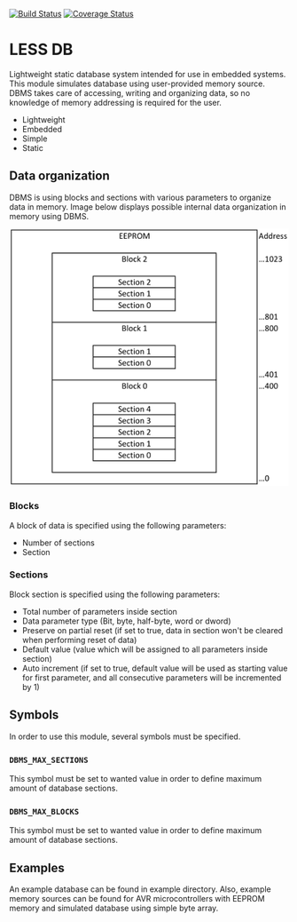 [![Build Status](https://travis-ci.org/paradajz/AVR-DB.svg?branch=master)](https://travis-ci.org/paradajz/AVR-DB)
[![Coverage Status](https://img.shields.io/coveralls/github/paradajz/LESS-DB/master.svg)](https://coveralls.io/github/paradajz/LESS-DB?branch=master)

# LESS DB

Lightweight static database system intended for use in embedded systems. This module simulates database using user-provided memory source. DBMS takes care of accessing, writing and organizing data, so no knowledge of memory addressing is required for the user.

* Lightweight
* Embedded
* Simple
* Static

## Data organization

DBMS is using blocks and sections with various parameters to organize data in memory. Image
below displays possible internal data organization in memory using DBMS.

![](https://raw.githubusercontent.com/paradajz/AVR-DB/master/img/memory.png)

### Blocks

A block of data is specified using the following parameters:

- Number of sections
- Section

### Sections

Block section is specified using the following parameters:

- Total number of parameters inside section
- Data parameter type (Bit, byte, half-byte, word or dword)
- Preserve on partial reset (if set to true, data in section won't be cleared when performing reset of data)
- Default value (value which will be assigned to all parameters inside section)
- Auto increment (if set to true, default value will be used as starting value for first parameter, and all consecutive parameters will be incremented by 1)

## Symbols

In order to use this module, several symbols must be specified.

### `DBMS_MAX_SECTIONS`

This symbol must be set to wanted value in order to define maximum amount of database sections.

### `DBMS_MAX_BLOCKS`

This symbol must be set to wanted value in order to define maximum amount of database sections.

## Examples

An example database can be found in example directory. Also, example memory sources can be found for AVR microcontrollers with EEPROM memory and simulated database using simple byte array.
